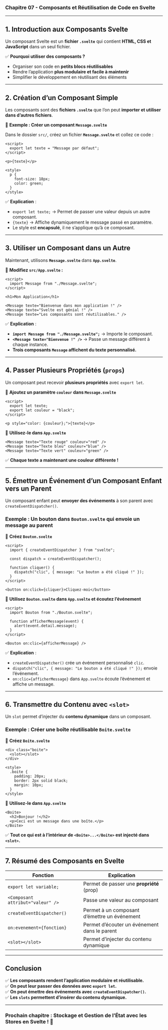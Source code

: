 ### **Chapitre 07 - Composants et Réutilisation de Code en Svelte**  

---

## **1. Introduction aux Composants Svelte**  

Un composant Svelte est un **fichier `.svelte`** qui contient **HTML, CSS et JavaScript** dans un seul fichier.  

✅ **Pourquoi utiliser des composants ?**  
- Organiser son code en **petits blocs réutilisables**  
- Rendre l’application **plus modulaire et facile à maintenir**  
- Simplifier le développement en réutilisant des éléments  

---

## **2. Création d’un Composant Simple**  

Les composants sont des **fichiers `.svelte`** que l’on peut **importer et utiliser dans d’autres fichiers**.  

📌 **Exemple : Créer un composant `Message.svelte`**  

Dans le dossier `src/`, créez un fichier **`Message.svelte`** et collez ce code :  

```svelte
<script>
  export let texte = "Message par défaut";
</script>

<p>{texte}</p>

<style>
  p {
    font-size: 18px;
    color: green;
  }
</style>
```

✅ **Explication** :  
- `export let texte;` → Permet de passer une valeur depuis un autre composant.  
- `{texte}` → Affiche dynamiquement le message passé en paramètre.  
- Le style est **encapsulé**, il ne s’applique qu’à ce composant.  

---

## **3. Utiliser un Composant dans un Autre**  

Maintenant, utilisons **`Message.svelte`** dans **`App.svelte`**.  

📌 **Modifiez `src/App.svelte` :**  
```svelte
<script>
  import Message from "./Message.svelte";
</script>

<h1>Mon Application</h1>

<Message texte="Bienvenue dans mon application !" />
<Message texte="Svelte est génial !" />
<Message texte="Les composants sont réutilisables." />
```

✅ **Explication** :  
- **`import Message from "./Message.svelte";`** → Importe le composant.  
- **`<Message texte="Bienvenue !" />`** → Passe un message différent à chaque instance.  
- **Trois composants `Message` affichent du texte personnalisé.**  

---

## **4. Passer Plusieurs Propriétés (`props`)**  

Un composant peut recevoir **plusieurs propriétés** avec `export let`.  

📌 **Ajoutez un paramètre `couleur` dans `Message.svelte`**  
```svelte
<script>
  export let texte;
  export let couleur = "black";
</script>

<p style="color: {couleur};">{texte}</p>
```

📌 **Utilisez-le dans `App.svelte`**  
```svelte
<Message texte="Texte rouge" couleur="red" />
<Message texte="Texte bleu" couleur="blue" />
<Message texte="Texte vert" couleur="green" />
```

✅ **Chaque texte a maintenant une couleur différente !**  

---

## **5. Émettre un Événement d’un Composant Enfant vers un Parent**  

Un composant enfant peut **envoyer des événements** à son parent avec `createEventDispatcher()`.  

### **Exemple : Un bouton dans `Bouton.svelte` qui envoie un message au parent**  

📌 **Créez `Bouton.svelte`**  
```svelte
<script>
  import { createEventDispatcher } from "svelte";

  const dispatch = createEventDispatcher();

  function cliquer() {
    dispatch("clic", { message: "Le bouton a été cliqué !" });
  }
</script>

<button on:click={cliquer}>Cliquez-moi</button>
```

📌 **Utilisez `Bouton.svelte` dans `App.svelte` et écoutez l’événement**  
```svelte
<script>
  import Bouton from "./Bouton.svelte";

  function afficherMessage(event) {
    alert(event.detail.message);
  }
</script>

<Bouton on:clic={afficherMessage} />
```

✅ **Explication** :  
- `createEventDispatcher()` crée un événement personnalisé `clic`.  
- `dispatch("clic", { message: "Le bouton a été cliqué !" });` envoie l’événement.  
- `on:clic={afficherMessage}` dans `App.svelte` écoute l’événement et affiche un message.  

---

## **6. Transmettre du Contenu avec `<slot>`**  

Un `slot` permet d’injecter du **contenu dynamique** dans un composant.  

### **Exemple : Créer une boîte réutilisable `Boite.svelte`**  

📌 **Créez `Boite.svelte`**  
```svelte
<div class="boite">
  <slot></slot>
</div>

<style>
  .boite {
    padding: 20px;
    border: 2px solid black;
    margin: 10px;
  }
</style>
```

📌 **Utilisez-le dans `App.svelte`**  
```svelte
<Boite>
  <h2>Bonjour !</h2>
  <p>Ceci est un message dans une boîte.</p>
</Boite>
```

✅ **Tout ce qui est à l’intérieur de `<Boite>...</Boite>` est injecté dans `<slot>`.**  

---

## **7. Résumé des Composants en Svelte**  

| Fonction | Explication |
|----------|------------|
| `export let variable;` | Permet de passer une **propriété** (prop) |
| `<Composant attribut="valeur" />` | Passe une valeur au composant |
| `createEventDispatcher()` | Permet à un composant d’émettre un événement |
| `on:evenement={fonction}` | Permet d’écouter un événement dans le parent |
| `<slot></slot>` | Permet d’injecter du contenu dynamique |

---

## **Conclusion**  

✅ **Les composants rendent l’application modulaire et réutilisable.**  
✅ **On peut leur passer des données avec `export let`.**  
✅ **On peut émettre des événements avec `createEventDispatcher()`.**  
✅ **Les `slots` permettent d’insérer du contenu dynamique.**  

---

### **Prochain chapitre : Stockage et Gestion de l’État avec les Stores en Svelte !** 🚀
